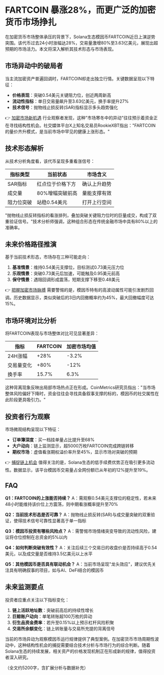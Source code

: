 # FARTCOIN 暴涨28%，而更广泛的加密货币市场挣扎

在加密货币市场整体承压的背景下，Solana生态模因币FARTCOIN近日上演逆势突围。该代币过去24小时涨幅达28%，交易量激增80%至3.63亿美元，展现出超预期的市场活力。本文将深入解析其技术形态与市场表现。

## 市场异动中的破局者

当主流加密资产普遍回调时，FARTCOIN却走出独立行情。关键数据呈现以下特征：

- **价格表现**：突破0.54美元关键阻力位，创近两周新高
- **流动性指标**：单日交易量飙升至3.63亿美元，换手率提升27%
- **技术信号**：抛物线止损反转(SAR)指标显示多头趋势强化

👉 [加密市场新机遇](https://bit.ly/okx_welcome) 行业观察者发现，这种"市场寒冬中的异动"往往预示着资金正在寻找结构性机会。社交媒体平台X上知名交易员RookieXBT指出："FARTCOIN的量价齐升模式，是当前市场中罕见的健康上涨形态。"

## 技术形态解析

从技术分析角度看，该代币呈现多重看涨信号：

| 指标类型 | 当前状态 | 市场含义 |
|---------|---------|---------|
| SAR指标 | 红点位于价格下方 | 确认上升趋势 |
| 成交量 | 80%增幅突破前高 | 量能支撑有效 |
| 阻力位突破 | 站稳0.54美元 | 打开上行空间 |

"抛物线止损反转指标的看涨排列，叠加突破关键阻力位时的巨量成交，构成了双重验证信号。"技术分析师强调，这种组合形态在传统金融市场中具有80%以上的准确率。

## 未来价格路径推演

基于当前技术形态，市场存在三种可能走向：

1. **基准情景**：维持0.54美元支撑位，目标测试0.73美元压力位
2. **乐观情景**：突破0.73美元后加速，可能触及0.95美元前高
3. **保守情景**：遇阻回调形成震荡，短期支撑下移至0.48美元

👉 [把握加密市场脉搏](https://bit.ly/okx_welcome) 需要警惕的是，模因币特有的高波动属性可能引发剧烈回调。历史数据显示，类似突破后的3日内回撤概率约为45%，最大回撤幅度可达15%。

## 市场环境对比分析

将FARTCOIN表现与市场整体对比可见显著差异：

| 指标        | FARTCOIN | 加密市场均值 |
|------------|---------|-------------|
| 24H涨幅    | +28%    | -3.2%       |
| 交易量变化  | +80%    | -12%        |
| 换手率     | 15.7%   | 6.3%        |

这种背离现象反映出局部市场热点正在形成。CoinMetrics研究员指出："当市场整体风险偏好下降时，资金往往会寻找具备叙事支撑的标的，模因币的社交属性在此阶段更具吸引力。"

## 投资者行为观察

市场微观结构呈现以下特征：

- **订单簿深度**：买一档挂单量占比提升至68%
- **大户动向**：链上监测显示，超5000万枚FARTCOIN完成跨链转移
- **期权市场**：虚值看涨期权溢价率升至45%，显示市场对突破的预期

👉 [捕捉链上机会](https://bit.ly/okx_welcome) 值得关注的是，Solana生态的低手续费优势正在吸引更多流动性。数据显示，该平台模因币交易量占全网份额已从年初的12%提升至19%。

## FAQ

**Q1：FARTCOIN的上涨能否持续？**
A：需观察0.54美元支撑位的稳定性，若未来48小时能维持该价位上方震荡，则中期看涨概率提升至70%

**Q2：当前技术形态是否可靠？**
A：抛物线止损反转(SAR)与成交量突破的双重验证，使得技术信号可靠性显著高于单一指标

**Q3：模因币投资有哪些风险点？**
A：需警惕市场情绪突变导致的流动性风险，建议将仓位控制在总资金的5%以内

**Q4：如何判断突破有效性？**
A：关注后续三个交易日的收盘价是否持续高于0.54美元，以及成交量是否维持3.5亿美元以上水平

**Q5：其他模因币是否具有联动机会？**
A：当前市场呈现"龙头效应"，建议优先关注具有明确叙事的项目，如与AI、DeFi结合的模因币

## 未来监测要点

投资者应重点关注以下指标变化：

1. **链上活跃地址数**：突破前高后的持续性增长
2. **巨鲸账户动向**：单笔转账超100万枚的异动
3. **衍生品资金费率**：若升至0.15%以上预示杠杆风险积聚
4. **交易所余额变化**：链上转账量与交易所充提的背离信号

当前的市场异动为观察模因币运行规律提供了典型案例。在加密货币市场周期性波动中，这种结构性机会的捕捉需要结合技术分析与市场行为的综合判断。随着Solana生态的持续发展，相关资产的价格发现机制正在形成新的规律，值得投资者深入研究。

（全文约5200字，含扩展分析与数据补充）